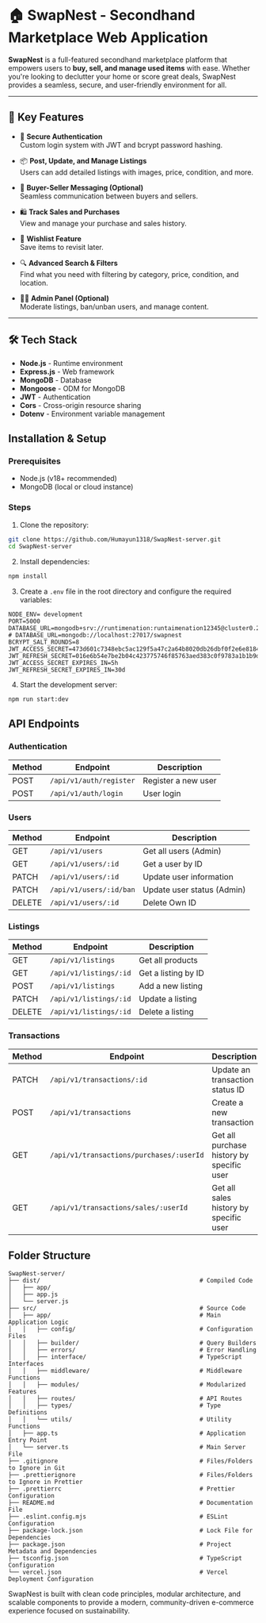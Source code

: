 # 🏠 SwapNest - Secondhand Marketplace Web Application

**SwapNest** is a full-featured secondhand marketplace platform that empowers users to **buy, sell, and manage used items** with ease. Whether you're looking to declutter your home or score great deals, SwapNest provides a seamless, secure, and user-friendly environment for all.

---

## 🚀 Key Features

- 🔐 **Secure Authentication**  
  Custom login system with JWT and bcrypt password hashing.

- 📦 **Post, Update, and Manage Listings**  
  Users can add detailed listings with images, price, condition, and more.

- 💬 **Buyer-Seller Messaging (Optional)**  
  Seamless communication between buyers and sellers.

- 🛍️ **Track Sales and Purchases**  
  View and manage your purchase and sales history.

- 🌟 **Wishlist Feature**  
  Save items to revisit later.

- 🔍 **Advanced Search & Filters**  
  Find what you need with filtering by category, price, condition, and location.

- 🧑‍💼 **Admin Panel (Optional)**  
  Moderate listings, ban/unban users, and manage content.

---

## 🛠️ Tech Stack

- **Node.js** - Runtime environment
- **Express.js** - Web framework
- **MongoDB** - Database
- **Mongoose** - ODM for MongoDB
- **JWT** - Authentication
- **Cors** - Cross-origin resource sharing
- **Dotenv** - Environment variable management

## Installation & Setup

### Prerequisites

- Node.js (v18+ recommended)
- MongoDB (local or cloud instance)

### Steps

1. Clone the repository:

```sh
git clone https://github.com/Humayun1318/SwapNest-server.git
cd SwapNest-server
```

2. Install dependencies:

```sh
npm install
```

3. Create a `.env` file in the root directory and configure the required variables:

```env
NODE_ENV= development
PORT=5000
DATABASE_URL=mongodb+srv://runtimenation:runtaimenation12345@cluster0.2cqx3gs.mongodb.net/
# DATABASE_URL=mongodb://localhost:27017/swapnest
BCRYPT_SALT_ROUNDS=8
JWT_ACCESS_SECRET=473d601c7348ebc5ac129f5a47c2a64b8020db26dbf0f2e6e81841f3f8af4f409638ddd03969fbe791bfa1c3d44934821ab32cb56beb852b988a391c039a0e97
JWT_REFRESH_SECRET=016e6b54e7be2b04c423775746f85763aed383c0f9783a1b1b9d5924b6d029694ed782a0f28804838e7b1184056d796993e090de0cdaf44b09815c7ac4917f41
JWT_ACCESS_SECRET_EXPIRES_IN=5h
JWT_REFRESH_SECRET_EXPIRES_IN=30d
```

4. Start the development server:

```sh
npm run start:dev
```

## API Endpoints

### Authentication

| Method | Endpoint                | Description         |
| ------ | ----------------------- | ------------------- |
| POST   | `/api/v1/auth/register` | Register a new user |
| POST   | `/api/v1/auth/login`    | User login          |

### Users

| Method | Endpoint                | Description                |
| ------ | ----------------------- | -------------------------- |
| GET    | `/api/v1/users`         | Get all users (Admin)      |
| GET    | `/api/v1/users/:id`     | Get a user by ID           |
| PATCH  | `/api/v1/users/:id`     | Update user information    |
| PATCH  | `/api/v1/users/:id/ban` | Update user status (Admin) |
| DELETE | `/api/v1/users/:id`     | Delete Own ID              |

### Listings

| Method | Endpoint               | Description         |
| ------ | ---------------------- | ------------------- |
| GET    | `/api/v1/listings`     | Get all products    |
| GET    | `/api/v1/listings/:id` | Get a listing by ID |
| POST   | `/api/v1/listings`     | Add a new listing   |
| PATCH  | `/api/v1/listings/:id` | Update a listing    |
| DELETE | `/api/v1/listings/:id` | Delete a listing    |

### Transactions

| Method | Endpoint                                 | Description                               |
| ------ | ---------------------------------------- | ----------------------------------------- |
| PATCH  | `/api/v1/transactions/:id`               | Update an transaction status ID           |
| POST   | `/api/v1/transactions`                   | Create a new transaction                  |
| GET    | `/api/v1/transactions/purchases/:userId` | Get all purchase history by specific user |
| GET    | `/api/v1/transactions/sales/:userId`     | Get all sales history by specific user    |

## Folder Structure

```
SwapNest-server/
├── dist/                                             # Compiled Code
│   ├── app/
│   ├── app.js
│   └── server.js
├── src/                                              # Source Code
│   ├── app/                                          # Main Application Logic
│   │   ├── config/                                   # Configuration Files
│   │   ├── builder/                                  # Query Builders
│   │   ├── errors/                                   # Error Handling
│   │   ├── interface/                                # TypeScript Interfaces
│   │   ├── middleware/                               # Middleware Functions
│   │   ├── modules/                                  # Modularized Features
│   │   ├── routes/                                   # API Routes
│   │   ├── types/                                    # Type Definitions
│   │   └── utils/                                    # Utility Functions
│   ├── app.ts                                        # Application Entry Point
│   └── server.ts                                     # Main Server File
├── .gitignore                                        # Files/Folders to Ignore in Git
├── .prettierignore                                   # Files/Folders to Ignore in Prettier
├── .prettierrc                                       # Prettier Configuration
├── README.md                                         # Documentation File
├── .eslint.config.mjs                                # ESLint Configuration
├── package-lock.json                                 # Lock File for Dependencies
├── package.json                                      # Project Metadata and Dependencies
├── tsconfig.json                                     # TypeScript Configuration
└── vercel.json                                       # Vercel Deployment Configuration
```

SwapNest is built with clean code principles, modular architecture, and scalable components to provide a modern, community-driven e-commerce experience focused on sustainability.
